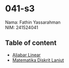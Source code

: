 # 041-s3
Nama: Fathin Yassarahman <br>
NIM: 241524041

## Table of content
- [Aljabar Linear](https://github.com/ckluk416/041-s3/tree/alin)
- [Matematika Diskrit Lanjut](https://github.com/ckluk416/041-s3/tree/matdis)

